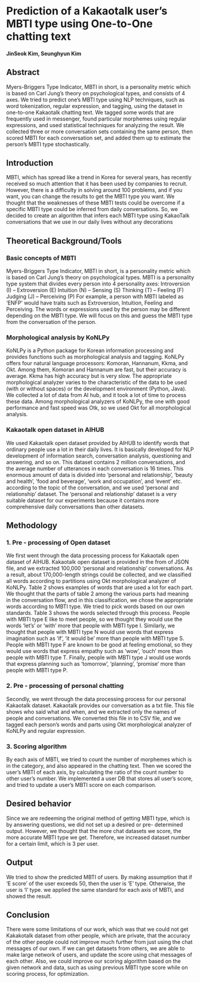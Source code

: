 # Prediction of a Kakaotalk user’s MBTI type using One-to-One chatting text

#### JinSeok Kim, Seunghyun Kim

## Abstract

Myers-Briggers Type Indicator, MBTI in short, is a personality metric which is based on Carl Jung’s theory on psychological types, and consists of 4 axes. We tried to predict one’s MBTI type using NLP techniques, such as word tokenization, regular expression, and tagging, using the dataset in one-to-one Kakaotalk chatting text. We tagged some words that are frequently used in messenger, found particular morphemes using regular expressions, and used statistical techniques for analyzing the result. We collected three or more conversation sets containing the same person, then scored MBTI for each conversation set, and added them up to estimate the person’s MBTI type stochastically.

## Introduction

MBTI, which has spread like a trend in Korea for several years, has recently received so much attention that it has been used by companies to recruit. However, there is a difficulty in solving around 100 problems, and if you want, you can change the results to get the MBTI type you want. We thought that the weaknesses of these MBTI tests could be overcome if a specific MBTI type could be inferred from daily conversations. So, we decided to create an algorithm that infers each MBTI type using KakaoTalk conversations that we use in our daily lives without any decorations

## Theoretical Background/Tools 

### Basic concepts of MBTI   

Myers-Briggers Type Indicator, MBTI in short, is a personality metric which is based on Carl Jung’s theory on psychological types. MBTI is a personality type system that divides every person into 4 personality axes:
Introversion (I) – Extroversion (E)
Intuition (N) – Sensing (S)
Thinking (T) – Feeling (F)
Judging (J) – Perceiving (P)
For example, a person with MBTI labeled as ‘ENFP’ would have traits such as Extroversion, Intuition, Feeling and Perceiving. The words or expressions used by the person may be different depending on the MBTI type. We will focus on this and guess the MBTI type from the conversation of the person.


### Morphological analysis by KoNLPy

KoNLPy is a Python package for Korean information processing and provides functions such as morphological analysis and tagging. KoNLPy offers four natural language processors: Komoran, Hannanum, Kkma, and Okt. Among them, Komoran and Hannanum are fast, but their accuracy is average. Kkma has high accuracy but is very slow. The appropriate morphological analyzer varies to the characteristic of the data to be used (with or without spaces) or the development environment (Python, Java). We collected a lot of data from AI hub, and it took a lot of time to process these data. Among morphological analyzers of KoNLPy, the one with good performance and fast speed was Otk, so we used Okt for all morphological analysis.


### Kakaotalk open dataset in AIHUB

We used Kakaotalk open dataset provided by AIHUB to identify words that ordinary people use a lot in their daily lives. It is basically developed for NLP development of information search, conversation analysis, questioning and answering, and so on. This dataset contains 2 million conversations, and the average number of utterances in each conversation is 16 times. This enormous amount of data is divided into ‘personal and relationship’, ‘beauty and health’, ’food and beverage’, ‘work and occupation’, and ‘event’ etc. according to the topic of the conversation, and we used ‘personal and relationship’ dataset. The ‘personal and relationship’ dataset is a very suitable dataset for our experiments because it contains more comprehensive daily conversations than other datasets.

## Methodology

### 1. Pre - processing of Open dataset

We first went through the data processing process for Kakaotalk open dataset of AIHUB. Kakaotalk open dataset is provided in the from of JSON file, and we extracted 100,000 ‘personal and relationship’ conversations. As a result, about 170,000-length strings could be collected, and we classified all words according to partitions using Okt morphological analyzer of KoNLPy. Table 2 shows examples of words that are used a lot for each part. We thought that the parts of table 2 among the various parts had meaning in the conversation flow, and in this classification, we chose the appropriate words according to MBTI type. We tried to pick words based on our own standards. Table 3 shows the words selected through this process. People with MBTI type E like to meet people, so we thought they would use the words ‘let’s’ or ‘with’ more that people with MBTI type I.  Similarly, we thought that people with MBTI type N would use words that express imagination such as ‘if’, ‘it would be’ more than people with MBTI type S. People with MBTI type F are known to be good at feeling emotional, so they would use words that express empathy such as ‘wow’, ‘ouch’ more than people with MBTI type T. Finally, people with MBTI type J would use words that express planning such as ‘tomorrow’, ‘planning’, ‘promise’ more than people with MBTI type P.

### 2. Pre - processing of personal chatting

Secondly, we went through the data processing process for our personal Kakaotalk dataset. Kakaotalk provides our conversation as a txt file. This file shows who said what and when, and we extracted only the names of people and conversations. We converted this file in to CSV file, and we tagged each person’s words and parts using Okt morphological analyzer of KoNLPy and regular expression.

### 3. Scoring algorithm

 By each axis of MBTI, we tried to count the number of morphemes which is in the category, and also appeared in the chatting text. Then we scored the user’s MBTI of each axis, by calculating the ratio of the count number to other user’s number. We implemented a user DB that stores all user’s score, and tried to update a user’s MBTI score on each comparison.

## Desired behavior

Since we are redeeming the original method of getting MBTI type, which is by answering questions, we did not set up a desired or pre- determined output. However, we thought that the more chat datasets we score, the more accurate MBTI type we get. Therefore, we increased dataset number for a certain limit, which is 3 per user.

## Output

We tried to show the predicted MBTI of users. By making assumption that if ‘E score’ of the user exceeds 50, then the user is ‘E’ type. Otherwise, the user is ‘I’ type. we applied the same standard for each axis of MBTI, and showed the result.

## Conclusion

There were some limitations of our work, which was that we could not get Kakakotalk dataset from other people, which are private, that the accuracy of the other people could not improve much further from just using the chat messages of our own. If we can get datasets from others, we are able to make large network of users, and update the score using chat messages of each other. Also, we could improve our scoring algorithm based on the given network and data, such as using previous MBTI type score while on scoring process, for optimization.
